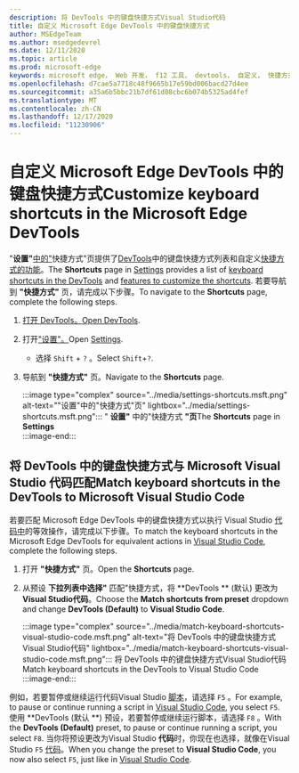 ```yaml
---
description: 将 DevTools 中的键盘快捷方式Visual Studio代码
title: 自定义 Microsoft Edge DevTools 中的键盘快捷方式
author: MSEdgeTeam
ms.author: msedgedevrel
ms.date: 12/11/2020
ms.topic: article
ms.prod: microsoft-edge
keywords: microsoft edge， Web 开发， f12 工具， devtools， 自定义， 快捷方式， 键盘， visual studio 代码
ms.openlocfilehash: d7cae5a7718c48f9665b17e59bd006bacd27d4ee
ms.sourcegitcommit: a35a6b5bbc21b7df61d08cbc6b074b5325ad4fef
ms.translationtype: MT
ms.contentlocale: zh-CN
ms.lasthandoff: 12/17/2020
ms.locfileid: "11230906"
---
```

# <span data-ttu-id="42caf-104">自定义 Microsoft Edge DevTools 中的键盘快捷方式</span><span class="sxs-lookup"><span data-stu-id="42caf-104">Customize keyboard shortcuts in the Microsoft Edge DevTools</span></span>  

<span data-ttu-id="42caf-105">"**设置"**[中的"][DevToolsCustomizeSettings]快捷方式"页提供了[DevTools][DevToolsShortcuts]中的键盘快捷方式列表和自定义[快捷方式的功能](#match-keyboard-shortcuts-in-the-devtools-to-microsoft-visual-studio-code)。</span><span class="sxs-lookup"><span data-stu-id="42caf-105">The **Shortcuts** page in [Settings][DevToolsCustomizeSettings] provides a list of [keyboard shortcuts in the DevTools][DevToolsShortcuts] and [features to customize the shortcuts](#match-keyboard-shortcuts-in-the-devtools-to-microsoft-visual-studio-code).</span></span>  <span data-ttu-id="42caf-106">若要导航到 **"快捷方式"** 页，请完成以下步骤。</span><span class="sxs-lookup"><span data-stu-id="42caf-106">To navigate to the **Shortcuts** page, complete the following steps.</span></span>  

1.  <span data-ttu-id="42caf-107">[打开 DevTools。][DevtoolsOpenMain]</span><span class="sxs-lookup"><span data-stu-id="42caf-107">[Open DevTools][DevtoolsOpenMain].</span></span>  
1.  <span data-ttu-id="42caf-108">打开["设置"。][DevToolsCustomizeSettings]</span><span class="sxs-lookup"><span data-stu-id="42caf-108">Open [Settings][DevToolsCustomizeSettings].</span></span>
    *   <span data-ttu-id="42caf-109">选择 `Shift` + `?` 。</span><span class="sxs-lookup"><span data-stu-id="42caf-109">Select `Shift`+`?`.</span></span>  
1.  <span data-ttu-id="42caf-110">导航到 **"快捷方式"** 页。</span><span class="sxs-lookup"><span data-stu-id="42caf-110">Navigate to the **Shortcuts** page.</span></span>  
    
    :::image type="complex" source="../media/settings-shortcuts.msft.png" alt-text=""设置"中的"快捷方式"页" lightbox="../media/settings-shortcuts.msft.png":::
       <span data-ttu-id="42caf-112">" **设置"** 中的"快捷方式 **"页**</span><span class="sxs-lookup"><span data-stu-id="42caf-112">The **Shortcuts** page in **Settings**</span></span>  
    :::image-end:::  
    
## <span data-ttu-id="42caf-113">将 DevTools 中的键盘快捷方式与 Microsoft Visual Studio 代码匹配</span><span class="sxs-lookup"><span data-stu-id="42caf-113">Match keyboard shortcuts in the DevTools to Microsoft Visual Studio Code</span></span>  

<span data-ttu-id="42caf-114">若要匹配 Microsoft Edge DevTools 中的键盘快捷方式以执行 Visual Studio [代码中][VisualStudioCode]的等效操作，请完成以下步骤。</span><span class="sxs-lookup"><span data-stu-id="42caf-114">To match the keyboard shortcuts in the Microsoft Edge DevTools for equivalent actions in [Visual Studio Code][VisualStudioCode], complete the following steps.</span></span>  

1.  <span data-ttu-id="42caf-115">打开 **"快捷方式"** 页。</span><span class="sxs-lookup"><span data-stu-id="42caf-115">Open the **Shortcuts** page.</span></span>
1.  <span data-ttu-id="42caf-116">从预设 **下拉列表中选择"** 匹配"快捷方式，将 \*\*DevTools \*\* (默认) 更改为 **Visual Studio代码**。</span><span class="sxs-lookup"><span data-stu-id="42caf-116">Choose the **Match shortcuts from preset** dropdown and change **DevTools (Default)** to **Visual Studio Code**.</span></span>  
    
    :::image type="complex" source="../media/match-keyboard-shortcuts-visual-studio-code.msft.png" alt-text="将 DevTools 中的键盘快捷方式Visual Studio代码" lightbox="../media/match-keyboard-shortcuts-visual-studio-code.msft.png":::
       <span data-ttu-id="42caf-118">将 DevTools 中的键盘快捷方式Visual Studio代码</span><span class="sxs-lookup"><span data-stu-id="42caf-118">Match keyboard shortcuts in the DevTools to Visual Studio Code</span></span>  
    :::image-end:::  
    
<span data-ttu-id="42caf-119">例如，若要暂停或继续运行代码Visual Studio [脚本][VisualStudioCodeShortcutsKeyboardWindows]，请选择 `F5` 。</span><span class="sxs-lookup"><span data-stu-id="42caf-119">For example, to pause or continue running a script in [Visual Studio Code][VisualStudioCodeShortcutsKeyboardWindows], you select `F5`.</span></span>  <span data-ttu-id="42caf-120">使用 \*\*DevTools (默认 \*\*) 预设，若要暂停或继续运行脚本，请选择 `F8` 。</span><span class="sxs-lookup"><span data-stu-id="42caf-120">With the **DevTools (Default)** preset, to pause or continue running a script, you select `F8`.</span></span>  <span data-ttu-id="42caf-121">当你将预设更改为Visual Studio **代码**时，你现在也选择，就像在Visual Studio `F5` [代码][VisualStudioCodeShortcutsKeyboardWindows]。</span><span class="sxs-lookup"><span data-stu-id="42caf-121">When you change the preset to **Visual Studio Code**, you now also select `F5`, just like in [Visual Studio Code][VisualStudioCodeShortcutsKeyboardWindows].</span></span>  

<!-- ## Edit shortcuts for any action in the DevTools -->

<!-- links -->  

[DevToolsCustomizeSettings]: ./index.md#settings "设置 - 自定义 Microsoft Edge DevTools | Microsoft Docs"  
[DevtoolsOpenMain]: ../open/index.md "打开 Microsoft Edge DevTools | Microsoft Docs"  
[DevToolsShortcuts]: ../shortcuts/index.md "Microsoft Edge DevTools 键盘快捷方式 |Microsoft Docs"  

[VisualStudioCode]: https://code.visualstudio.com "Microsoft Visual Studio Code"  
[VisualStudioCodeShortcutsKeyboardWindows]: https://code.visualstudio.com/shortcuts/keyboard-shortcuts-windows.pdf "Visual Studio Windows 的代码键盘快捷方式 |Microsoft Visual Studio Code"  
